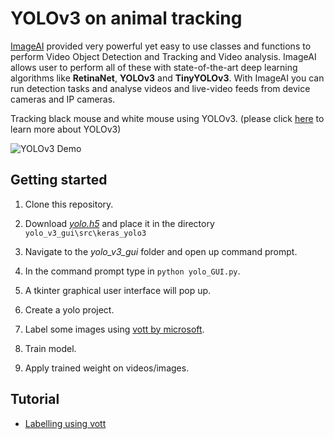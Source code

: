 # YOLOv3 on animal tracking

[ImageAI](https://imageai.readthedocs.io/en/latest/index.html) provided very powerful yet easy to use classes and functions to perform Video Object Detection and Tracking and Video analysis. ImageAI allows user to perform all of these with state-of-the-art deep learning algorithms like **RetinaNet**, **YOLOv3** and **TinyYOLOv3**. With ImageAI you can run detection tasks and analyse videos and live-video feeds from device cameras and IP cameras.

Tracking black mouse and white mouse using YOLOv3. (please click [here](https://pjreddie.com/media/files/papers/YOLOv3.pdf) to learn more about YOLOv3)

![YOLOv3 Demo](images/yolov3onanimal.gif)

## Getting started

1. Clone this repository.

2. Download [*yolo.h5*](https://osf.io/fynvr/)  and place it in the directory `yolo_v3_gui\src\keras_yolo3`

3. Navigate to the *yolo_v3_gui* folder and open up command prompt.

4. In the command prompt type in `python yolo_GUI.py`.

5. A tkinter graphical user interface will pop up.

6. Create a yolo project.

7. Label some images using [vott by microsoft](https://github.com/Microsoft/VoTT/releases).

8. Train model.

9. Apply trained weight on videos/images.

## Tutorial

- [Labelling using vott]()





